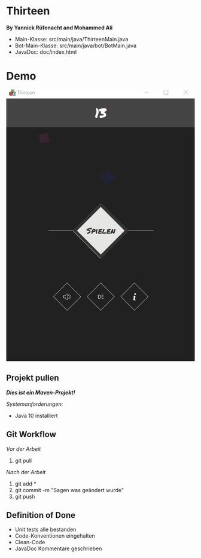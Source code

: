 # Thirteen
**By Yannick Rüfenacht and Mohammed Ali**

* Main-Klasse: src/main/java/ThirteenMain.java
* Bot-Main-Klasse: src/main/java/bot/BotMain.java
* JavaDoc: doc/index.html




# Demo 

![](Thirteen.gif)

## Projekt pullen
**_Dies ist ein Maven-Projekt!_**

*Systemanforderungen:*
* Java 10 installiert


## Git Workflow
*Vor der Arbeit*
1. git pull

*Nach der Arbeit*
1. git add *
2. git commit -m "Sagen was geändert wurde"
3. git push


## Definition of Done
* Unit tests alle bestanden
* Code-Konventionen eingehalten
* Clean-Code
* JavaDoc Kommentare geschrieben
